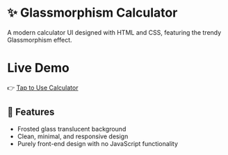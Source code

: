 # ✨ Glassmorphism Calculator

A modern calculator UI designed with HTML and CSS, featuring the trendy Glassmorphism effect.

# Live Demo
👉 [Tap to Use Calculator](https://mhttarunno.github.io/PaletteCalc/)

## 🚀 Features

- Frosted glass translucent background
- Clean, minimal, and responsive design
- Purely front-end design with no JavaScript functionality
